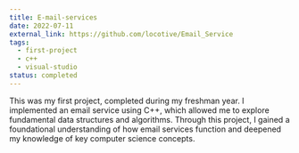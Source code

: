 ```yaml
---
title: E-mail-services
date: 2022-07-11
external_link: https://github.com/locotive/Email_Service
tags:
  - first-project
  - c++
  - visual-studio
status: completed
---
```


This was my first project, completed during my freshman year. I implemented an email service using C++, which allowed me to explore fundamental data structures and algorithms. Through this project, I gained a foundational understanding of how email services function and deepened my knowledge of key computer science concepts.
<!--more-->
